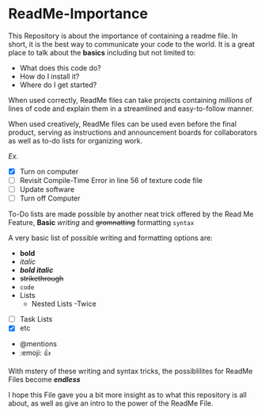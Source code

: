 # ReadMe-Importance
This Repository is about the importance of containing a readme file.
In short, it is the best way to communicate your code to the world.
It is a great place to talk about the **basics** including but not limited to:
* What does this code do?
* How do I install it?
* Where do I get started?

When used correctly, ReadMe files can take projects containing *millions* of lines of code and explain them in a streamlined and easy-to-follow manner.

When used creatively, ReadMe files can be used even before the final product, serving as instructions and announcement boards for collaborators as well as to-do lists for organizing work.

*Ex.*
- [x] Turn on computer
- [ ] Revisit Compile-Time Error in line 56 of texture code file
- [ ] Update software
- [ ] Turn off Computer

To-Do lists are made possible by another neat trick offered by the Read Me Feature, **Basic** *writing* and ~~gromnatting~~ formatting `syntax`

A very basic list of possible writing and formatting options are:

- **bold**
- *italic*
- ***bold italic***
- ~~strikethrough~~ 
- `code`
- Lists
  - Nested Lists
    -Twice
- [ ] Task Lists
- [x] etc
- @mentions
- :emoji: :+1:

With mstery of these writing and syntax tricks, the possiblilites for ReadMe Files become ***endless***

I hope this File gave you a bit more insight as to what this repository is all about, as well as give an intro to the power of the ReadMe File.
